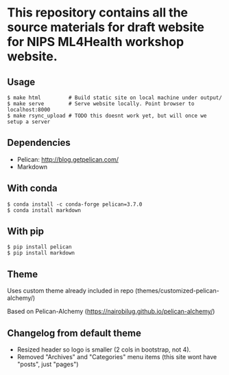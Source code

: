 # This repository contains all the source materials for draft website for NIPS ML4Health workshop website. 

Usage
-----

```
$ make html         # Build static site on local machine under output/
$ make serve        # Serve website locally. Point browser to localhost:8000
$ make rsync_upload # TODO this doesnt work yet, but will once we setup a server
```

Dependencies
-----
* Pelican: http://blog.getpelican.com/
* Markdown

## With conda
```
$ conda install -c conda-forge pelican=3.7.0
$ conda install markdown
```

## With pip
```
$ pip install pelican
$ pip install markdown
```

Theme
-----

Uses custom theme already included in repo (themes/customized-pelican-alchemy/)

Based on Pelican-Alchemy (https://nairobilug.github.io/pelican-alchemy/)

Changelog from default theme
----------------------------
* Resized header so logo is smaller (2 cols in bootstrap, not 4).
* Removed "Archives" and "Categories" menu items (this site wont have "posts", just "pages")
